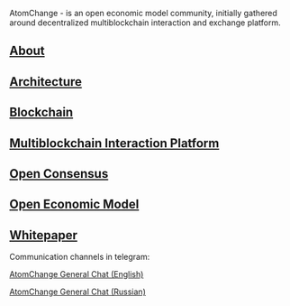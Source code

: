 AtomChange - is an open economic model community, initially gathered around decentralized multiblockchain interaction and exchange platform.

## [About](about.md)
## [Architecture](architecture.md)
## [Blockchain](blockchain.md)
## [Multiblockchain Interaction Platform](multiblockchain_interaction_platform.md)
## [Open Consensus](open_consensus.md)
## [Open Economic Model](open_economic_model.md)
## [Whitepaper](whitepaper.md)

Communication channels in telegram:

[AtomChange General Chat (English)](https://t.me/AtomChangeGeneral)

[AtomChange General Chat (Russian)](https://t.me/AtomChangeRuGeneral)
